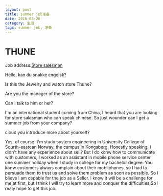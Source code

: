 ```yaml
---
layout: post
title: summer job准备
date: 2016-05-20
category: 生活
tags: summer job, 准备
---
```

# THUNE  
Job address:[Store salesman](http://m.finn.no/job/parttime/ad.html?finnkode=73311351)

Hello, kan du snakke engelsk?
 
Is this the Jewelry and watch store Thune?

Are you the manager of the store?

Can I talk to him or her?

I'm an international student coming from China, I heard that you are looking for store 
salesman who can speak chinese. So just wounder can I get a summer job from your company?

cloud you introduce more about yourself?

Yes, of course. I'm study system engineering in University College of Sourth-eastean Norway, the campus in Kongsberg. Honestly speaking, I didn't have any experience about sell? But I do konw how to communicate with customers, I worked as an assistant in mobile phone service center one summer holiday when I study in college for my bachelor degree. You konw customers always complain about their mobilphones, so I had to persuade them to trust us and solve them problem as soon as possible. So I blieve I am capable for the job as a Seller. I know it will be a challenge for me at first, but I think I will try to learn more and conquer the difficulties.So I realy hope to get this job.

